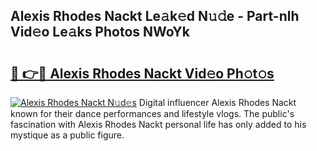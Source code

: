 ## Alexis Rhodes Nackt Le𝚊k𝚎d N𝚞𝚍e - Part-nlh Vid𝚎o Le𝚊ks Photos NWoYk

# <h2><a href="http://fb2mait.evod.top/?m=Alexis+Rhodes+Nackt">🔗 👉🔴 Alexis Rhodes Nackt Vid𝚎o Ph𝚘t𝚘s</a></h2>

[![Alexis Rhodes Nackt N𝚞d𝚎s](https://i.imgur.com/8V9OHl7.gif)](http://fb2mait.evod.top/?m=Alexis+Rhodes+Nackt)
Digital influencer Alexis Rhodes Nackt known for their dance performances and lifestyle vlogs. The public's fascination with Alexis Rhodes Nackt personal life has only added to his mystique as a public figure. 
